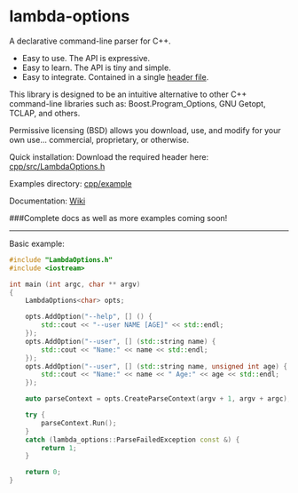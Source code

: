 # lambda-options

A declarative command-line parser for C++.

* Easy to use. The API is expressive.
* Easy to learn. The API is tiny and simple.
* Easy to integrate. Contained in a single [header file](cpp/src/LambdaOptions.h?ts=4).

This library is designed to be an intuitive alternative to other C++ command-line libraries such as: Boost.Program_Options, GNU Getopt, TCLAP, and others.

Permissive licensing (BSD) allows you download, use, and modify for your own use... commercial, proprietary, or otherwise.

Quick installation: Download the required header here: [cpp/src/LambdaOptions.h](cpp/src/LambdaOptions.h?ts=4)

Examples directory: [cpp/example](cpp/example)

Documentation: [Wiki](../../wiki)

###Complete docs as well as more examples coming soon!

--------------

Basic example:
```cpp
#include "LambdaOptions.h"
#include <iostream>

int main (int argc, char ** argv)
{
	LambdaOptions<char> opts;

	opts.AddOption("--help", [] () {
		std::cout << "--user NAME [AGE]" << std::endl;
	});
	opts.AddOption("--user", [] (std::string name) {
		std::cout << "Name:" << name << std::endl;
	});
	opts.AddOption("--user", [] (std::string name, unsigned int age) {
		std::cout << "Name:" << name << " Age:" << age << std::endl;
	});

	auto parseContext = opts.CreateParseContext(argv + 1, argv + argc);

	try {
		parseContext.Run();
	}
	catch (lambda_options::ParseFailedException const &) {
		return 1;
	}

	return 0;
}
```


